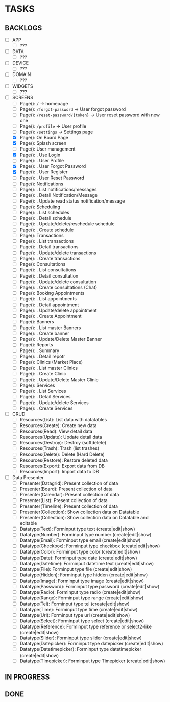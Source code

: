 # TASKS

## BACKLOGS

- [ ] APP
  - [ ] ???
- [ ] DATA
  - [ ] ???
- [ ] DEVICE
  - [ ] ???
- [ ] DOMAIN
  - [ ] ???
- [ ] WIDGETS
  - [ ] ???
- [ ] SCREENS
  - [ ] Page(): `/` -> homepage
  - [ ] Page(): `/forgot-password` -> User forgot password
  - [ ] Page(): `/reset-password/{token}` -> User reset password with new one
  - [ ] Page(): `/profile` -> User profile
  - [ ] Page(): `/settings` -> Settings page
  - [X] Page(): On Board Page
  - [X] Page(): Splash screen
  - [ ] Page(): User management
  - [X] Page(): . Use Login
  - [ ] Page(): . User Profile
  - [X] Page(): . User Forgot Password
  - [X] Page(): . User Register
  - [ ] Page(): . User Reset Password
  - [ ] Page(): Notifications
  - [ ] Page(): . List notifications/messages
  - [ ] Page(): . Detail Notification/Message
  - [ ] Page(): . Update read status notification/message
  - [ ] Page(): Scheduling
  - [ ] Page(): . List schedules
  - [ ] Page(): . Detail schedule
  - [ ] Page(): . Update/delete/reschedule schedule
  - [ ] Page(): . Create schedule
  - [ ] Page(): Transactions
  - [ ] Page(): . List transactions
  - [ ] Page(): . Detail transactions
  - [ ] Page(): . Update/delete transactions
  - [ ] Page(): . Create transactions
  - [ ] Page(): Consultations
  - [ ] Page(): . List consultations
  - [ ] Page(): . Detail consultation
  - [ ] Page(): . Update/delete consultation
  - [ ] Page(): . Create consultations (Chat)
  - [ ] Page(): Booking Appointments
  - [ ] Page(): . List appointments
  - [ ] Page(): . Detail appointment
  - [ ] Page(): . Update/delete appointment
  - [ ] Page(): . Create Appointment
  - [ ] Page(): Banners
  - [ ] Page(): . List master Banners
  - [ ] Page(): . Create banner
  - [ ] Page(): . Update/Delete Master Banner
  - [ ] Page(): Reports
  - [ ] Page(): . Summary
  - [ ] Page(): . Detail repotr
  - [ ] Page(): Clinics (Market Place)
  - [ ] Page(): . List master Clinics
  - [ ] Page(): . Create Clinic
  - [ ] Page(): . Update/Delete Master Clinic
  - [ ] Page(): Services
  - [ ] Page(): . List Services
  - [ ] Page(): . Detail Services
  - [ ] Page(): . Update/delete Services
  - [ ] Page(): . Create Services
- [ ] CRUD
  - [ ] Resources(List): List data with datatables
  - [ ] Resources(Create): Create new data
  - [ ] Resources(Read): View detail data
  - [ ] Resources(Update): Update detail data
  - [ ] Resources(Destroy): Destroy (softdelete)
  - [ ] Resources(Trash): Trash (list trashes)
  - [ ] Resources(Delete): Delete (Hard Delete)
  - [ ] Resources(Restore): Restore deleted data
  - [ ] Resources(Export): Export data from DB
  - [ ] Resources(Import): Import data to DB
- [ ] Data Presenter
  - [ ] Presenter(Datagrid): Present collection of data
  - [ ] Presenter(Board): Present collection of data
  - [ ] Presenter(Calendar): Present collection of data
  - [ ] Presenter(List): Present collection of data
  - [ ] Presenter(Timeline): Present collection of data
  - [ ] Presenter(Collection): Show collection data on Datatable
  - [ ] Presenter(Collection): Show collection data on Datatable and editable
  - [ ] Datatype(Text): Forminput type text (create|edit|show)
  - [ ] Datatype(Number): Forminput type number (create|edit|show)
  - [ ] Datatype(Email): Forminput type email (create|edit|show)
  - [ ] Datatype(Checkbox): Forminput type checkbox (create|edit|show)
  - [ ] Datatype(Color): Forminput type color (create|edit|show)
  - [ ] Datatype(Date): Forminput type date (create|edit|show)
  - [ ] Datatype(Datetime): Forminput datetime text (create|edit|show)
  - [ ] Datatype(File): Forminput type file (create|edit|show)
  - [ ] Datatype(Hidden): Forminput type hidden (create|edit|show)
  - [ ] Datatype(Image): Forminput type image (create|edit|show)
  - [ ] Datatype(Password): Forminput type password (create|edit|show)
  - [ ] Datatype(Radio): Forminput type radio (create|edit|show)
  - [ ] Datatype(Range): Forminput type range (create|edit|show)
  - [ ] Datatype(Tel): Forminput type tel (create|edit|show)
  - [ ] Datatype(Time): Forminput type time (create|edit|show)
  - [ ] Datatype(Url): Forminput type url (create|edit|show)
  - [ ] Datatype(Select): Forminput type select (create|edit|show)
  - [ ] Datatype(Reference): Forminput type reference or select2-like (create|edit|show)
  - [ ] Datatype(Slider): Forminput type slider (create|edit|show)
  - [ ] Datatype(Datepicker): Forminput type datepicker (create|edit|show)
  - [ ] Datatype(Datetimepicker): Forminput type datetimepicker (create|edit|show)
  - [ ] Datatype(Timepicker): Forminput type Timepicker (create|edit|show)

## IN PROGRESS

## DONE

